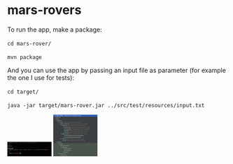 # mars-rovers

To run the app, make a package:

`cd mars-rover/`

`mvn package` 

And you can use the app by passing an input file as parameter (for example the one I use for tests):

`cd target/`

`java -jar target/mars-rover.jar ../src/test/resources/input.txt`

<img width="20%" src="result.png"/>

<img width="20%" src="coverage.png"/>